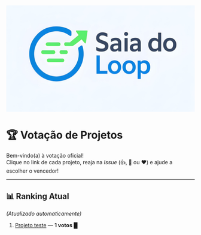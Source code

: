 ![Logo](./.github/saia_do_loop.png)

# 🏆 Votação de Projetos

Bem-vindo(a) à votação oficial!  
Clique no link de cada projeto, reaja na *Issue* (👍, 🚀 ou ❤️) e ajude a escolher o vencedor!  

---

## 📊 Ranking Atual
*(Atualizado automaticamente)*

1. [Projeto teste](https://github.com/matheusbarquette/saia_do_loop/issues/1) — **1 votos**
█

